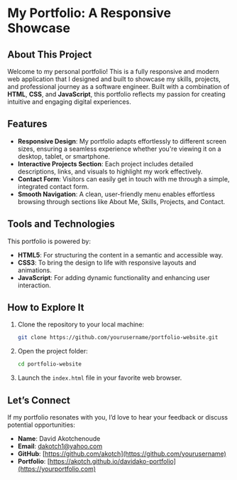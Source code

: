 # My Portfolio: A Responsive Showcase

## About This Project

Welcome to my personal portfolio! This is a fully responsive and modern web application that I designed and built to showcase my skills, projects, and professional journey as a software engineer. Built with a combination of **HTML**, **CSS**, and **JavaScript**, this portfolio reflects my passion for creating intuitive and engaging digital experiences.

## Features

- **Responsive Design**: My portfolio adapts effortlessly to different screen sizes, ensuring a seamless experience whether you're viewing it on a desktop, tablet, or smartphone.
- **Interactive Projects Section**: Each project includes detailed descriptions, links, and visuals to highlight my work effectively.
- **Contact Form**: Visitors can easily get in touch with me through a simple, integrated contact form.
- **Smooth Navigation**: A clean, user-friendly menu enables effortless browsing through sections like About Me, Skills, Projects, and Contact.

## Tools and Technologies

This portfolio is powered by:

- **HTML5**: For structuring the content in a semantic and accessible way.
- **CSS3**: To bring the design to life with responsive layouts and animations.
- **JavaScript**: For adding dynamic functionality and enhancing user interaction.

## How to Explore It

1. Clone the repository to your local machine:
   ```bash
   git clone https://github.com/yourusername/portfolio-website.git
   ```
2. Open the project folder:
   ```bash
   cd portfolio-website
   ```
3. Launch the `index.html` file in your favorite web browser.

## Let’s Connect

If my portfolio resonates with you, I’d love to hear your feedback or discuss potential opportunities:

- **Name**: David Akotchenoude
- **Email**: dakotch1@yahoo.com
- **GitHub**: [https://github.com/akotch](https://github.com/yourusername)
- **Portfolio**: [https://akotch.github.io/davidako-portfolio](https://yourportfolio.com)
